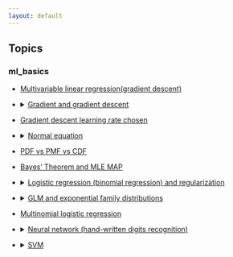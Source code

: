```yaml
---
layout: default
---
```


## Topics

### ml_basics

- [Multivariable linear regression(gradient descent)](https://lnshi.github.io/ml-exercises/ml_basics_in_html/rdm001_multivariable_linear_regression_gradient_descent/multivariable_linear_regression_gradient_descent.html)

- <p>
    <details>
      <summary>
        <a href="https://lnshi.github.io/ml-exercises/ml_basics_in_html/rdm002_gradient_and_gradient_descent/gradient_and_gradient_descent.html">
          Gradient and gradient descent
        </a>
      </summary>
      <p>
        <ul>
          <li>Derivative</li>
          <li>Derivative and partial derivative</li>
          <li>Derivative and directional derivative</li>
          <li>Derivative and gradient</li>
          <li>Gradient descent algorithm</li>
        </ul>
      </p>
    </details>
  </p>

- [Gradient descent learning rate chosen](https://lnshi.github.io/ml-exercises/ml_basics_in_html/rdm003_gradient_descent_learning_rate_chosen/gradient_descent_learning_rate_chosen.html)

- <p>
    <details>
      <summary>
        <a href="https://lnshi.github.io/ml-exercises/ml_basics_in_html/rdm004_normal_equation/normal_equation.html">
          Normal equation
        </a>
      </summary>
      <p>
        <ul>
          <li>Vector addition and subtraction</li>
          <li>Vector dot product (scalar product, inner product)</li>
          <li>Vector cross product</li>
          <li>Normal equation</li>
        </ul>
      </p>
    </details>
  </p>

- [PDF vs PMF vs CDF](https://lnshi.github.io/ml-exercises/ml_basics_in_html/rdm005_PDF_PMF_CDF/PDF_PMF_CDF.html)

- [Bayes’ Theorem and MLE MAP](https://lnshi.github.io/ml-exercises/ml_basics_in_html/rdm006_Bayes%E2%80%99%20Theorem_and_MLE_MAP/Bayes%E2%80%99%20Theorem_and_MLE_MAP.html)

- <p>
    <details>
      <summary>
        <a href="https://lnshi.github.io/ml-exercises/ml_basics_in_html/rdm007_logistic_regression%28binomial_regression%29_and_regularization/logistic_regression%28binomial_regression%29_and_regularization.html">
          Logistic regression (binomial regression) and regularization
        </a>
      </summary>
      <p>
        <ul>
          <li>Experience scipy.optimize.fmin_tnc</li>
          <li>Regularization</li>
          <li>Norm of vector and matrix</li>
          <li>Dataset features expansion/extraction</li>
          <li>
            When a lower dimensional space NOT discriminable dataset is PROJECTED to a PROPER higher dimensional space it always will be discriminable, the boundary is a hyper plane or just a discrimination function.
          </li>
          <li>
            Model accuracy comparison between 10-dimensional and 6-dimensional
          </li>
          <li>'linear_model.LogisticRegression' with sklearn</li>
        </ul>
      </p>
    </details>
  </p>

- <p>
    <details>
      <summary>
        <a href="https://lnshi.github.io/ml-exercises/ml_basics_in_html/rdm008_GLM_and_exponential_family_distributions/GLM_and_exponential_family_distributions.html">
          GLM and exponential family distributions
        </a>
      </summary>
      <p>
        <ul>
          <li>Bernoulli distribution in GLM form</li>
          <li>Gaussian distribution (normal distribution) in GLM form</li>
          <li>
            Softmax regression (multinomial logistic regression) (categorical distribution (variant 3)) in GLM form
          </li>
          <li>GLM ⇒ linear regression</li>
          <li>GLM ⇒ logistic regression</li>
          <li>
            <a href="https://lnshi.github.io/ml-exercises/ml_basics_in_html/rdm008_GLM_and_exponential_family_distributions/GLM_and_exponential_family_distributions.html#Why-the-PMF-has-no-coefficient?">
              Why the PMF for categorical distribution(special form of multinomial distribution: k > 2 and n = 1) has no coefficient like the multinomial distribution's PMF
            </a>
          </li>
          <li>
            How to use the table
            <a href="https://en.wikipedia.org/wiki/Exponential_family#Table_of_distributions">
              here
            </a>
            to
            <a href="https://lnshi.github.io/ml-exercises/ml_basics_in_html/rdm008_GLM_and_exponential_family_distributions/GLM_and_exponential_family_distributions.html#With-above-three-hypotheses,-GLM-$\Rightarrow$-logistic-regression">
              build GLM quickly
            </a>
          </li>
        </ul>
      </p>
    </details>
  </p>

- [Multinomial logistic regression](https://nbviewer.jupyter.org/github/lnshi/ml-exercises/blob/master/ml_basics/rdm009_multinomial_logistic_regression/multinomial_logistic_regression.ipynb?flush_cache=true)

- <p>
    <details>
      <summary>
        <a href="https://nbviewer.jupyter.org/github/lnshi/ml-exercises/blob/master/ml_basics/rdm010_neural_network/neural_network.ipynb?flush_cache=true">
          Neural network (hand-written digits recognition)
        </a>
      </summary>
      <p>
        <ul>
          <li>What's a neural network</li>
          <li>One-hot encoding</li>
          <li>Forward propagation</li>
          <li>Backpropagation algorithm</li>
        </ul>
      </p>
    </details>
  </p>

- <p>
    <details>
      <summary>
        <a href="https://nbviewer.jupyter.org/github/lnshi/ml-exercises/blob/master/ml_basics/rdm011_support_vector_machines/support_vector_machines.ipynb?flush_cache=true">
          SVM
        </a>
      </summary>
      <p>
        <ul>
          <li>Functional margin vs geometric margin, and SVM interpretation</li>
          <li>Lagrange multiplier, Lagrange duality and KKT conditions</li>
          <li>Coordinate ascent algorithm and SMO</li>
        </ul>
      </p>
    </details>
  </p>
